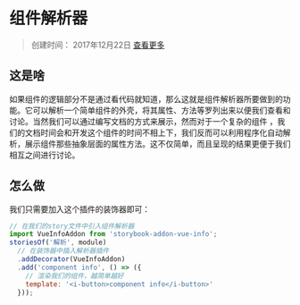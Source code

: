 组件解析器
========

> 创建时间： 2017年12月22日 [查看更多](https://github.com/pocka/storybook-addon-vue-info "addon-vue-info")

## 这是啥

如果组件的逻辑部分不是通过看代码就知道，那么这就是组件解析器所要做到的功能。它可以解析一个简单组件的外壳，将其属性、方法等罗列出来以便我们查看和讨论。当然我们可以通过编写文档的方式来展示，然而对于一个复杂的组件 ，我们的文档时间会和开发这个组件的时间不相上下，我们反而可以利用程序化自动解析，展示组件那些抽象层面的属性方法。这不仅简单，而且呈现的结果更便于我们相互之间进行讨论。

## 怎么做

我们只需要加入这个插件的装饰器即可：

```javascript
// 在我们的story文件中引入组件解析器
import VueInfoAddon from 'storybook-addon-vue-info';
storiesOf('解析', module)
  // 在装饰器中插入解析器插件
  .addDecorator(VueInfoAddon)
  .add('component info', () => ({
    // 渲染我们的组件，越简单越好
    template: '<i-button>component info</i-button>'
  }));
```